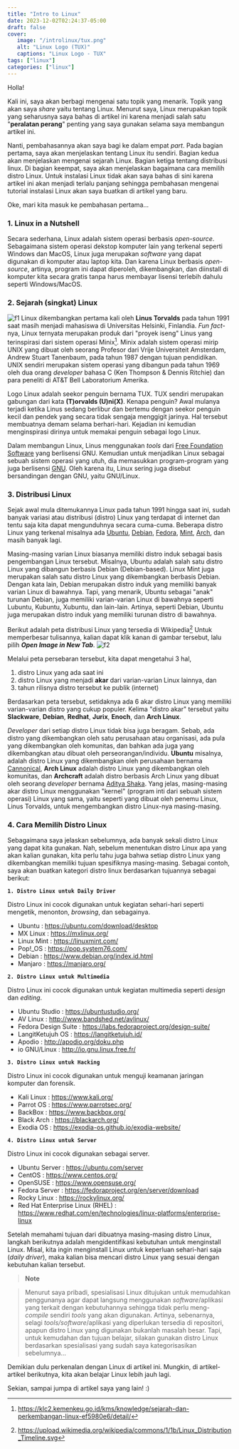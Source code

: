 ```yaml
---
title: "Intro to Linux"
date: 2023-12-02T02:24:37-05:00
draft: false
cover: 
   image: "/introlinux/tux.png"
   alt: "Linux Logo (TUX)"
   captions: "Linux Logo - TUX"
tags: ["linux"]
categories: ["linux"]
---
```


Holla!

Kali ini, saya akan berbagi mengenai satu topik yang menarik. Topik yang akan saya *share* yaitu tentang Linux. Menurut saya, Linux merupakan topik
yang seharusnya saya bahas di artikel ini karena menjadi salah satu "**peralatan perang**" penting yang saya gunakan selama saya membangun artikel ini.

Nanti, pembahasannya akan saya bagi ke dalam empat *part*. Pada bagian pertama, saya akan menjelaskan tentang Linux itu sendiri. Bagian kedua akan 
menjelaskan mengenai sejarah Linux. Bagian ketiga tentang distribusi linux. Di bagian keempat, saya akan menjelaskan bagaimana cara memilih
distro Linux. Untuk instalasi Linux tidak akan saya bahas di sini karena artikel ini akan menjadi terlalu panjang sehingga pembahasan mengenai tutorial
instalasi Linux akan saya buatkan di artikel yang baru.

Oke, mari kita masuk ke pembahasan pertama...

### 1. Linux in a Nutshell
Secara sederhana, Linux adalah sistem operasi berbasis *open-source*. Sebagaimana sistem operasi dekstop komputer lain yang terkenal seperti Windows dan MacOS, Linux juga
merupakan *software* yang dapat digunakan di komputer atau laptop kita. Dan karena Linux berbasis *open-source*, artinya, program ini dapat 
diperoleh, dikembangkan, dan diinstall  di komputer kita secara gratis tanpa harus membayar lisensi terlebih dahulu seperti Windows/MacOS.

### 2. Sejarah (singkat) Linux
![f1](/introlinux/linus-torvalds-enlarge.jpg)
Linux dikembangkan pertama kali oleh **Linus Torvalds** pada tahun 1991 saat masih menjadi mahasiswa di Universitas Helsinki, Finlandia. 
*Fun fact*-nya, Linux ternyata merupakan produk dari "proyek iseng" Linus yang terinspirasi dari sistem operasi Minix[^1]. Minix adalah 
sistem operasi mirip UNIX yang dibuat oleh seorang Profesor dari Vrije Universiteit Amsterdam, Andrew Stuart Tanenbaum, pada tahun 1987 dengan tujuan 
pendidikan. UNIX sendiri merupakan sistem operasi yang dibangun pada tahun 1969 oleh dua orang *developer* bahasa C (Ken Thompson & Dennis Ritchie) dan
para peneliti di AT&T Bell Laboratorium Amerika.

Logo Linux adalah seekor penguin bernama TUX. TUX sendiri merupakan gabungan dari kata **(T)orvalds (U)ni(X)**. Kenapa penguin? Awal mulanya terjadi
ketika Linus sedang berlibur dan bertemu dengan seekor penguin kecil dan pendek yang secara tidak sengaja menggigit jarinya. 
Hal tersebut membuatnya demam selama berhari-hari. Kejadian ini kemudian menginspirasi dirinya untuk memakai penguin sebagai logo Linux.

Dalam membangun Linux, Linus menggunakan *tools* dari [Free Foundation Software](https://www.fsf.org/) yang berlisensi GNU. Kemudian untuk menjadikan 
Linux sebagai sebuah sistem operasi yang utuh, dia memasukkan program-program yang juga berlisensi [GNU](https://www.gnu.org/licenses/). Oleh karena itu,
Linux sering juga disebut bersandingan dengan GNU, yaitu GNU/Linux. 

### 3. Distribusi Linux
Sejak awal mula ditemukannya Linux pada tahun 1991 hingga saat ini, sudah banyak variasi atau distribusi (distro) Linux yang terdapat di internet dan 
tentu saja kita dapat mengunduhnya secara cuma-cuma. Beberapa distro Linux yang terkenal misalnya ada [Ubuntu](https://ubuntu.com/), [Debian](https://www.debian.org/index.en.html),
[Fedora](https://fedoraproject.org/), [Mint](https://linuxmint.com/), [Arch](https://archlinux.org/), dan masih banyak lagi. 

Masing-masing varian Linux biasanya memiliki distro induk sebagai basis pengembangan Linux tersebut. Misalnya, Ubuntu adalah salah satu distro Linux yang
dibangun berbasis Debian (Debian-based). Linux Mint juga merupakan salah satu distro Linux yang dikembangkan berbasis Debian. Dengan kata lain, Debian
merupakan distro induk yang memiliki banyak varian Linux di bawahnya. Tapi, yang menarik, Ubuntu sebagai "anak" turunan Debian, juga memiliki varian-varian
Linux di bawahnya seperti Lubuntu, Kubuntu, Xubuntu, dan lain-lain. Artinya, seperti Debian, Ubuntu juga merupakan distro induk yang memiliki turunan
distro di bawahnya.

Berikut adalah peta distribusi Linux yang tersedia di Wikipedia[^2] Untuk memperbesar tulisannya, kalian dapat klik kanan di gambar tersebut, lalu pilih
***Open Image in New Tab***.
![f2](/introlinux/Linux_Distribution_Timeline.svg)

Melalui peta persebaran tersebut, kita dapat mengetahui 3 hal, 
1. distro Linux yang ada saat ini 
2. distro Linux yang menjadi **akar** dari varian-varian Linux lainnya, dan
3. tahun rilisnya distro tersebut ke publik (internet)

Berdasarkan peta tersebut, setidaknya ada 6 akar distro Linux yang memiliki varian-varian distro yang cukup populer. Kelima "distro akar" tersebut yaitu
**Slackware**, **Debian**, **Redhat**, **Jurix**, **Enoch**, dan **Arch Linux**.

*Developer* dari setiap distro Linux tidak bisa juga beragam. Sebab, ada distro yang dikembangkan oleh satu perusahaan atau organisasi, ada pula yang
dikembangkan oleh komunitas, dan bahkan ada juga yang dikembangkan atau dibuat oleh perseorangan/individu. **Ubuntu** misalnya, adalah distro Linux yang
dikembangkan oleh perusahaan bernama [Cannonical](https://ubuntu.com/community/governance/canonical), **Arch Linux** adalah distro Linux yang 
dikembangkan oleh komunitas, dan **Archcraft** adalah distro berbasis Arch Linux yang dibuat oleh seorang *developer* bernama [Aditya Shaka](https://github.com/adi1090x).
Yang jelas, masing-masing akar distro Linux menggunakan "kernel" (program inti dari sebuah sistem operasi) Linux yang sama, yaitu seperti yang dibuat 
oleh penemu Linux, Linus Torvalds, untuk mengembangkan distro Linux-nya masing-masing.

### 4. Cara Memilih Distro Linux
Sebagaimana saya jelaskan sebelumnya, ada banyak sekali distro Linux yang dapat kita gunakan. Nah, sebelum menentukan distro Linux apa yang akan
kalian gunakan, kita perlu tahu juga bahwa setiap distro Linux yang dikembangkan memiliki tujuan spesifiknya masing-masing. Sebagai contoh, saya akan
buatkan kategori distro linux berdasarkan tujuannya sebagai berikut:

**`1. Distro Linux untuk Daily Driver`**

Distro Linux ini cocok digunakan untuk kegiatan sehari-hari seperti mengetik, menonton, *browsing*, dan sebagainya.
- Ubuntu : https://ubuntu.com/download/desktop
- MX Linux : https://mxlinux.org/
- Linux Mint : https://linuxmint.com/
- Pop!_OS : https://pop.system76.com/
- Debian : https://www.debian.org/index.id.html
- Manjaro : https://manjaro.org/

**`2. Distro Linux untuk Multimedia`**

Distro Linux ini cocok digunakan untuk kegiatan multimedia seperti *design* dan *editing*.
- Ubuntu Studio : https://ubuntustudio.org/
- AV Linux : http://www.bandshed.net/avlinux/
- Fedora Design Suite : https://labs.fedoraproject.org/design-suite/
- LangitKetujuh OS : https://langitketujuh.id/
- Apodio : http://apodio.org/doku.php
- io GNU/Linux : http://io.gnu.linux.free.fr/

**`3. Distro Linux untuk Hacking`**

Distro Linux ini cocok digunakan untuk menguji keamanan jaringan komputer dan forensik.
- Kali Linux : https://www.kali.org/
- Parrot OS : https://www.parrotsec.org/
- BackBox : https://www.backbox.org/
- Black Arch : https://blackarch.org/
- Exodia OS : https://exodia-os.github.io/exodia-website/

**`4. Distro Linux untuk Server`**

Distro Linux ini cocok digunakan sebagai server.
- Ubuntu Server : https://ubuntu.com/server
- CentOS : https://www.centos.org/
- OpenSUSE : https://www.opensuse.org/
- Fedora Server : https://fedoraproject.org/en/server/download
- Rocky Linux : https://rockylinux.org/
- Red Hat Enterprise Linux (RHEL) : https://www.redhat.com/en/technologies/linux-platforms/enterprise-linux


Setelah memahami tujuan dari dibuatnya masing-masing distro Linux, langkah berikutnya adalah mengidentifikasi kebutuhan untuk menginstall Linux. 
Misal, kita ingin menginstall Linux untuk keperluan sehari-hari saja (*daily driver*), maka kalian bisa mencari distro Linux yang sesuai dengan 
kebutuhan kalian tersebut.

> **Note**

> Menurut saya pribadi, spesialisasi Linux ditujukan untuk memudahkan penggunanya agar dapat langsung menggunakan *software*/aplikasi yang 
terkait dengan kebutuhannya sehingga tidak perlu meng-*compile* sendiri *tools* yang akan digunakan. Artinya, sebenarnya, selagi *tools/software*/aplikasi yang 
diperlukan tersedia di repositori, apapun distro Linux yang digunakan bukanlah masalah besar. Tapi, untuk kemudahan dan tujuan belajar, silakan 
gunakan distro Linux berdasarkan spesialisasi yang sudah saya kategorisasikan sebelumnya...


Demikian dulu perkenalan dengan Linux di artikel ini. Mungkin, di artikel-artikel berikutnya, kita akan belajar Linux lebih jauh lagi.

Sekian,	
sampai jumpa di artikel saya yang lain! :)

[^1]: https://klc2.kemenkeu.go.id/kms/knowledge/sejarah-dan-perkembangan-linux-ef5980e6/detail/
[^2]: https://upload.wikimedia.org/wikipedia/commons/1/1b/Linux_Distribution_Timeline.svg
